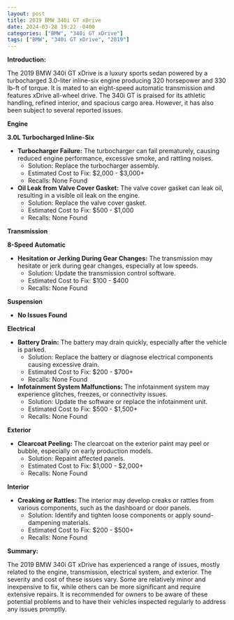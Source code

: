 ```yaml
---
layout: post
title: 2019 BMW 340i GT xDrive
date: 2024-03-28 19:22 -0400
categories: ["BMW", "340i GT xDrive"]
tags: ["BMW", "340i GT xDrive", "2019"]
---
```

**Introduction:**

The 2019 BMW 340i GT xDrive is a luxury sports sedan powered by a turbocharged 3.0-liter inline-six engine producing 320 horsepower and 330 lb-ft of torque. It is mated to an eight-speed automatic transmission and features xDrive all-wheel drive. The 340i GT is praised for its athletic handling, refined interior, and spacious cargo area. However, it has also been subject to several reported issues.

**Engine**

**3.0L Turbocharged Inline-Six**

* **Turbocharger Failure:** The turbocharger can fail prematurely, causing reduced engine performance, excessive smoke, and rattling noises.
  * Solution: Replace the turbocharger assembly.
  * Estimated Cost to Fix: $2,000 - $3,000+
  * Recalls: None Found
* **Oil Leak from Valve Cover Gasket:** The valve cover gasket can leak oil, resulting in a visible oil leak on the engine.
  * Solution: Replace the valve cover gasket.
  * Estimated Cost to Fix: $500 - $1,000
  * Recalls: None Found

**Transmission**

**8-Speed Automatic**

* **Hesitation or Jerking During Gear Changes:** The transmission may hesitate or jerk during gear changes, especially at low speeds.
  * Solution: Update the transmission control software.
  * Estimated Cost to Fix: $100 - $400
  * Recalls: None Found

**Suspension**

* **No Issues Found**

**Electrical**

* **Battery Drain:** The battery may drain quickly, especially after the vehicle is parked.
  * Solution: Replace the battery or diagnose electrical components causing excessive drain.
  * Estimated Cost to Fix: $200 - $700+
  * Recalls: None Found
* **Infotainment System Malfunctions:** The infotainment system may experience glitches, freezes, or connectivity issues.
  * Solution: Update the software or replace the infotainment unit.
  * Estimated Cost to Fix: $500 - $1,500+
  * Recalls: None Found

**Exterior**

* **Clearcoat Peeling:** The clearcoat on the exterior paint may peel or bubble, especially on early production models.
  * Solution: Repaint affected panels.
  * Estimated Cost to Fix: $1,000 - $2,000+
  * Recalls: None Found

**Interior**

* **Creaking or Rattles:** The interior may develop creaks or rattles from various components, such as the dashboard or door panels.
  * Solution: Identify and tighten loose components or apply sound-dampening materials.
  * Estimated Cost to Fix: $200 - $500+
  * Recalls: None Found

**Summary:**

The 2019 BMW 340i GT xDrive has experienced a range of issues, mostly related to the engine, transmission, electrical system, and exterior. The severity and cost of these issues vary. Some are relatively minor and inexpensive to fix, while others can be more significant and require extensive repairs. It is recommended for owners to be aware of these potential problems and to have their vehicles inspected regularly to address any issues promptly.

